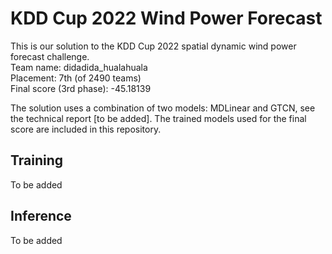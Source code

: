 # KDD Cup 2022 Wind Power Forecast

This is our solution to the KDD Cup 2022 spatial dynamic wind power forecast challenge.  
Team name: didadida_hualahuala  
Placement: 7th (of 2490 teams)  
Final score (3rd phase): -45.18139

The solution uses a combination of two models: MDLinear and GTCN, see the technical report [to be added].
The trained models used for the final score are included in this repository.

## Training

To be added

## Inference 

To be added
